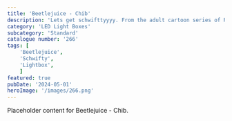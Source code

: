 ```yaml
---
title: 'Beetlejuice - Chib'
description: 'Lets get schwifttyyyy. From the adult cartoon series of Rick and Morty who go on ventures and cause mayhem along the way. A great light for any fan.'
category: 'LED Light Boxes'
subcategory: 'Standard'
catalogue number: '266'
tags: [
    'Beetlejuice', 
    'Schwifty',
    'Lightbox', 
    ]
featured: true
pubDate: '2024-05-01'
heroImage: '/images/266.png'
---
```


Placeholder content for Beetlejuice - Chib.